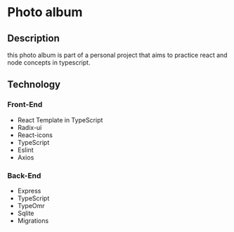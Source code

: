 # Photo album

## Description

this photo album is part of a personal project that aims to practice react and node concepts in typescript.

## Technology

### Front-End

- React Template in TypeScript
- Radix-ui
- React-icons
- TypeScript
- Eslint
- Axios

### Back-End

- Express
- TypeScript
- TypeOmr
- Sqlite
- Migrations
